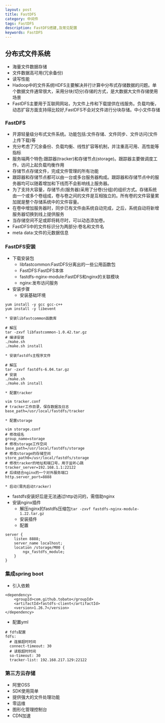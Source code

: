 ```yaml
---
layout: post
title: FastDFS
category: 中间件
tags: FastDFS
description: FastDFS搭建,及常见配置
keywords: FastDFS
---
```

## 分布式文件系统
* 海量文件数据存储
* 文件数据高可用(冗余备份)
* 读写性能
* Hadoop中的文件系统HDFS主要解决并行计算中分布式存储数据的问题。单个数据文件通常很大，采用分块(切分)存储的方式，是大数据大文件存储使用场景
* FastDFS主要用于互联网网站，为文件上传和下载提供在线服务。负载均衡，动态扩容方面支持得比较好,FastDFS不会对文件进行分块存储。中小文件存储

### FastDFS
* 开源轻量级分布式文件系统。功能包括:文件存储、文件同步、文件访问(文件上传下载)等
* 充分考虑了冗余备份、负载均衡、线性扩容等机制，并注重高可用、高性能等指标
* 服务端两个特色:跟踪器(tracker)和存储节点(storage)。跟踪器主要做调度工作，访问上起负载均衡作用
* 存储节点存储文件，完成文件管理的所有功能
* 跟踪器和存储节点都可以由一台或多台服务器构成。跟踪器和存储节点中的服务器均可以随着增加和下线而不会影响线上服务器。
* 为了支持大容量，存储节点(服务器)采用了分卷(分组)的组织方式。存储系统由一个或多个卷组成，卷与卷之间的文件是互相独立的。所有卷的文件容量累加就是整个存储系统中的文件容量。
* 在卷中增加服务器时，同步已有文件由系统自动完成，之后，系统自动将新增服务器切换到线上提供服务
* 当存储空间不足或即将耗尽时，可以动态添加卷。
* FastDFS中的文件标识分为两部分:卷名和文件名
* meta data:文件的元数据信息

### FastDFS安装
* 下载安装包
    * libfastcommon:FastDFS分离出的一些公用函数包
    * FastDFS:FastDFS本体
    * fastdfs-nginx-module:FastDFS和nginx的关联模块
    * nginx:发布访问服务
* 安装步骤
    * 安装基础环境

```
yum install -y gcc gcc-c++
yum install -y libevent
```
    * 安装libfastcommon函数库

```
# 解压
tar -zxvf libfastcommon-1.0.42.tar.gz
# 编译安装
./make.sh
./make.sh install
```
    * 安装fastdfs主程序文件

```
# 解压
tar -zxvf fastdfs-6.04.tar.gz
# 安装
./make.sh
./make.sh install
```
    * 配置tracker

```
vim tracker.conf
# tracker工作目录，保存数据及日志
base_path=/usr/local/fastdfs/tracker
```
    * 配置storage

```
vim storage.conf
# 修改组名
group_name=storage
# 修改storage工作空间
base_path=/usr/local/fastdfs/storage
# 修改storage的存储空间
store_path0=/usr/local/fastdfs/storage
# 修改tracker的地址和端口号，用于监听心跳
tracker_server=192.168.1.1:22122
# 后续结合nginx的一个对外服务端口
http.server_port=8888
```
    * 启动(需先启动tracker)
* fastdfs安装好后是无法通过http访问的，需借助nginx
* 安装nginx插件
    * 解压nginx的fastdfs压缩包`tar -zxvf fastdfs-nginx-module-1.22.tar.gz`
    * 安装插件
    * 配置

```
server {
    listen 8888;
    server_name localhost;
    location /storage/M00 {
        ngx_fastdfs_module;
    }
}
```

### 集成spring boot
* 引入依赖  

```
<dependency>
    <groupId>com.github.tobato</groupId>
    <artifactId>fastdfs-client</artifactId>
    <version>1.26.7</version>
</dependency>
```
* 配置yml

```
# fdfs配置
fdfs:
  # 连接超时时间
  connect-timeout: 30
  # 读取超时时间
  so-timeout: 30
  tracker-list: 192.168.217.129:22122
```

### 第三方云存储
* 阿里OSS
* SDK使用简单
* 提供强大的文件处理功能
* 零运维
* 图形化管理控制台
* CDN加速
